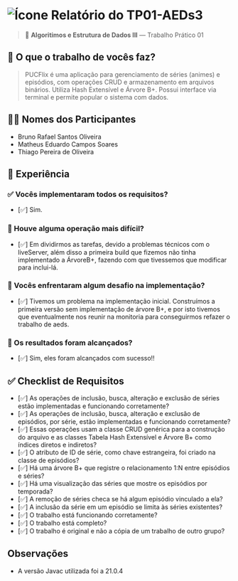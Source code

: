 # ![Ícone](https://static.wikia.nocookie.net/minecraft_gamepedia/images/5/54/Golden_Apple_JE2_BE2.png/revision/latest/thumbnail/width/40/height/40?cb=20200521041809) Relatório do TP01-AEDs3

> 🧠 **Algoritimos e Estrutura de Dados III** — Trabalho Prático 01

## 📌 O que o trabalho de vocês faz?
> PUCFlix é uma aplicação para gerenciamento de séries (animes) e episódios, com operações CRUD e armazenamento em arquivos binários. Utiliza Hash Extensível e Árvore B+. Possui interface via terminal e permite popular o sistema com dados.

## 👨‍💻 Nomes dos Participantes
- Bruno Rafael Santos Oliveira
- Matheus Eduardo Campos Soares
- Thiago Pereira de Oliveira

## 🧪 Experiência

### ✅ Vocês implementaram todos os requisitos?
- [✅] Sim.

### 🧩 Houve alguma operação mais difícil?
- [✅] Em dividirmos as tarefas, devido a problemas técnicos com o liveServer, além disso a primeira build que fizemos não tinha implementado a ÁrvoreB+, fazendo com que tivessemos que modificar para inclui-lá.

### 🧱 Vocês enfrentaram algum desafio na implementação?
- [✅] Tivemos um problema na implementação inicial. Construímos a primeira versão sem implementação de árvore B+, e por isto tivemos que eventualmente nos reunir na monitoria para conseguirmos refazer o trabalho de aeds.

### 🎯 Os resultados foram alcançados?
- [✅] Sim, eles foram alcançados com sucesso!!

## ✅ Checklist de Requisitos

- [✅] As operações de inclusão, busca, alteração e exclusão de séries estão implementadas e funcionando corretamente?
- [✅] As operações de inclusão, busca, alteração e exclusão de episódios, por série, estão implementadas e funcionando corretamente?
- [✅] Essas operações usam a classe CRUD genérica para a construção do arquivo e as classes Tabela Hash Extensível e Árvore B+ como índices diretos e indiretos? 
- [✅] O atributo de ID de série, como chave estrangeira, foi criado na classe de episódios?
- [✅] Há uma árvore B+ que registre o relacionamento 1:N entre episódios e séries?
- [✅] Há uma visualização das séries que mostre os episódios por temporada?
- [✅] A remoção de séries checa se há algum episódio vinculado a ela?
- [✅] A inclusão da série em um episódio se limita às séries existentes?
- [✅] O trabalho está funcionando corretamente?
- [✅] O trabalho está completo?
- [✅] O trabalho é original e não a cópia de um trabalho de outro grupo?


## Observações

 - A versão Javac utilizada foi a 21.0.4 

